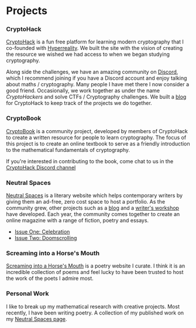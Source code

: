 # Projects

### CryptoHack

[CryptoHack](https://cryptohack.org) is a fun free platform for learning modern cryptography that I co-founded with [Hyperreality](https://github.com/hyperreality/ctf-writeups). We built the site with the vision of creating the resource we wished we had access to when we began studying cryptography. 

Along side the challenges, we have an amazing community on [Discord](https://discord.gg/eJaJ3xC), which I recommend joining if you have a Discord account and enjoy talking about maths / cryptography. Many people I have met there I now consider a good friend. Occasionally, we work together as under the name *CryptoHackers* and solve CTFs / Cryptography challenges. We built a [blog](https://blog.cryptohack.org/) for CryptoHack to keep track of the projects we do together.

### CryptoBook

[CryptoBook](https://cryptohack.gitbook.io/cryptobook/) is a community project, developed by members of CryptoHack to create a written resource for people to learn cryptography. The focus of this project is to create an online textbook to serve as a friendly introduction to the mathematical fundamentals of cryptography.

If you're interested in contributing to the book, come chat to us in the [CryptoHack Discord channel](https://discord.gg/eJaJ3xC)

### Neutral Spaces

[Neutral Spaces](https://neutralspaces.co/) is a literary website which helps contemporary writers by giving them an ad-free, zero cost space to host a portfolio. As the community grew, other projects such as a [blog](https://neutralspaces.co/blog) and a [writer's workshop](https://neutralspaces.co/workshop) have developed. Each year, the community comes together to create an online magazine with a range of fiction, poetry and essays.

- [Issue One: Celebration](https://neutralspaces.co/magazine/)
- [Issue Two: Doomscrolling](https://neutralspaces.co/magazine_two/)

### Screaming into a Horse's Mouth

[Screaming into a Horse's Mouth](https://screamingintoahorsesmouth.com/) is a poetry website I curate. I think it is an incredible collection of poems and feel lucky to have been trusted to host the work of the poets I admire most.

### Personal Work

I like to break up my mathematical research with creative projects. Most recently, I have been writing poetry. A collection of my published work on my [Neutral Spaces page](https://neutralspaces.co/giacomo/).